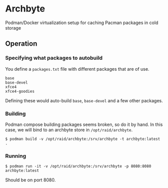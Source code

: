 # Archbyte
Podman/Docker virtualization setup for caching Pacman packages in cold storage

## Operation

### Specifying what packages to autobuild

You define a `packages.txt` file with different packages that are of use.

```
base
base-devel
xfce4
xfce4-goodies
```

Defining these would auto-build `base`, `base-devel` and a few other packages.

### Building

Podman compose building packages seems broken, so do it by hand. In this case,
we will bind to an archbyte store in `/opt/raid/archbyte`.

```shell
$ podman build -v /opt/raid/archbyte:/srv/archbyte -t archbyte:latest .
```

### Running 

```shell
$ podman run -it -v /opt/raid/archbyte:/srv/archbyte -p 8080:8080 archbyte:latest
```

Should be on port 8080.
